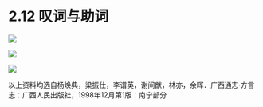# 2.12 叹词与助词

![](http://pcj4g4ziw.bkt.clouddn.com/image/section2.12/叹词与助词1.png)

![](http://pcj4g4ziw.bkt.clouddn.com/image/section2.12/叹词与助词2.png)

![](http://pcj4g4ziw.bkt.clouddn.com/image/section2.12/叹词与助词3.png)

以上资料均选自杨焕典，梁振仕，李谱英，谢间猷，林亦，余晖．广西通志·方言志：广西人民出版社，1998年12月第1版：南宁部分